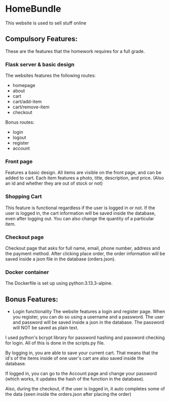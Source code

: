# HomeBundle

This website is used to sell stuff online

## Compulsory Features:

These are the features that the homework requires for a full grade.

### Flask server & basic design

The websites features the following routes:
- homepage
- about
- cart
- cart/add-item
- cart/remove-item
- checkout

Bonus routes:
- login
- logout
- register
- account

### Front page
Features a basic design. All items are visible on the front page, and can be
added to cart. Each item features a photo, title, description, and price.
(Also an id and whether they are out of stock or not)

### Shopping Cart
This feature is functional regardless if the user is logged in or not. If the
user is logged in, the cart information will be saved inside the database, even
after logging out. You can also change the quantity of a particular item.

### Checkout page
Checkout page that asks for full name, email, phone number, address and the 
payment method. After clicking place order, the order information will be saved
inside a json file in the database (orders.json).

### Docker container
The Dockerfile is set up using python:3.13.3-alpine.

## Bonus Features:
- Login functionality
The website features a login and register page. When you register, you can do
so using a username and a password. The user and password will be saved inside
a json in the database. The password will NOT be saved as plain text.

I used python's bcrypt library for password hashing and password checking
for login. All of this is done in the scripts.py file.

By logging in, you are able to save your current cart. That means that the
id's of the items inside of one user's cart are also saved inside the database.

If logged in, you can go to the Account page and change your password (which
works, it updates the hash of the function in the database).

Also, during the checkout, if the user is logged in, it auto completes some of
the data (seen inside the orders.json after placing the order)

